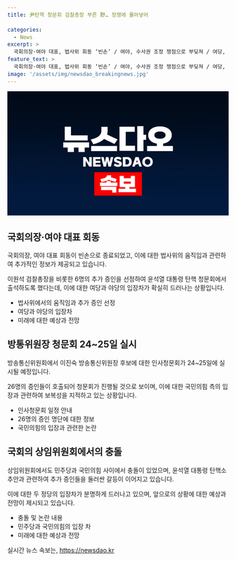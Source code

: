 ```yaml
---
title: 尹탄핵 청문회 검찰총장 부른 野… 정쟁에 몰아넣어

categories:
  - News
excerpt: >
  국회의장·여야 대표, 법사위 회동 ‘빈손’ / 여야, 수사권 조정 쟁점으로 부딪쳐 / 여당, 종부세 완화 제안에 대책부터 논의하라 주장 / 윤탄핵 증인 6명 추가 채택, 정치적 논란 / 야당 보복적 비판, 청문회 불참 / 과학기술위원회, 방통위 인사청문회 계획 채택 / 국민의힘, 보복성 퇴장言.
feature_text: >
  국회의장·여야 대표, 법사위 회동 ‘빈손’ / 여야, 수사권 조정 쟁점으로 부딪쳐 / 여당, 종부세 완화 제안에 대책부터 논의하라 주장 / 윤탄핵 증인 6명 추가 채택, 정치적 논란 / 야당 보복적 비판, 청문회 불참 / 과학기술위원회, 방통위 인사청문회 계획 채택 / 국민의힘, 보복성 퇴장言.
image: '/assets/img/newsdao_breakingnews.jpg'
---
```


<p><img src="/assets/img/newsdao_breakingnews.jpg" alt="firstkoreanews 속보" /></p>

<h2 data-ke-size="size26">국회의장·여야 대표 회동</h2>

<p data-ke-size="size16">국회의장, 여야 대표 회동이 빈손으로 종료되었고, 이에 대한 법사위의 움직임과 관련하여 추가적인 정보가 제공되고 있습니다. </p>

<p data-ke-size="size16">이원석 검찰총장을 비롯한 6명의 추가 증인을 선정하여 윤석열 대통령 탄핵 청문회에서 출석하도록 했다는데, 이에 대한 여당과 야당의 입장차가 확실히 드러나는 상황입니다. </p>

<ul>
    <li>법사위에서의 움직임과 추가 증인 선정</li>
    <li>여당과 야당의 입장차</li>
    <li>미래에 대한 예상과 전망</li>
</ul>

<h2 data-ke-size="size26">방통위원장 청문회 24~25일 실시</h2>

<p data-ke-size="size16">방송통신위원회에서 이진숙 방송통신위원장 후보에 대한 인사청문회가 24~25일에 실시될 예정입니다. </p>

<p data-ke-size="size16">26명의 증인들이 호출되어 청문회가 진행될 것으로 보이며, 이에 대한 국민의힘 측의 입장과 관련하여 보복성을 지적하고 있는 상황입니다. </p>

<ul>
    <li>인사청문회 일정 안내</li>
    <li>26명의 증인 명단에 대한 정보</li>
    <li>국민의힘의 입장과 관련한 논란</li>
</ul>

<h2 data-ke-size="size26">국회의 상임위원회에서의 충돌</h2>

<p data-ke-size="size16">상임위원회에서도 민주당과 국민의힘 사이에서 충돌이 있었으며, 윤석열 대통령 탄핵소추안과 관련하여 추가 증인들을 둘러싼 갈등이 이어지고 있습니다. </p>

<p data-ke-size="size16">이에 대한 두 정당의 입장차가 분명하게 드러나고 있으며, 앞으로의 상황에 대한 예상과 전망이 제시되고 있습니다. </p>

<ul>
    <li>충돌 및 논란 내용</li>
    <li>민주당과 국민의힘의 입장 차</li>
    <li>미래에 대한 예상과 전망</li>
</ul>
실시간 뉴스 속보는, <a href="https://newsdao.kr" rel="dofollow">https://newsdao.kr</a>


